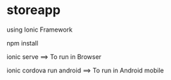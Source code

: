 # storeapp
using Ionic Framework

npm install

ionic serve ==> To run in Browser

ionic cordova run android ==> To run in Android mobile 
